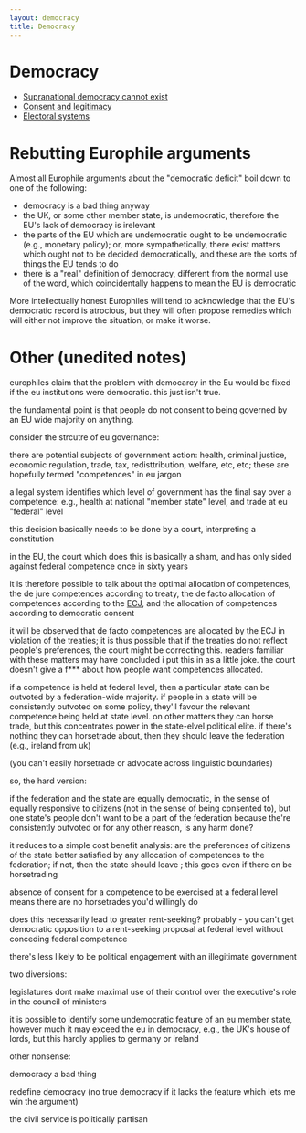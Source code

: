 ```yaml
---
layout: democracy
title: Democracy
---
```


Democracy
=========

* [Supranational democracy cannot exist](suprademocracy.html)
* [Consent and legitimacy](consent-and-legitimacy.html)
* [Electoral systems](ep-electoral-system.html)


Rebutting Europhile arguments
=============================

Almost all Europhile arguments about the "democratic deficit" boil down to
one of the following:

* democracy is a bad thing anyway
* the UK, or some other member state, is undemocratic, 
  therefore the EU's lack of democracy is irelevant
* the parts of the EU which are undemocratic ought to be undemocratic (e.g.,
  monetary policy); or, more sympathetically, there exist matters which ought
  not to be decided democratically, and these are the sorts of things the EU
  tends to do
* there is a "real" definition of democracy, different from the normal use
  of the word, which coincidentally happens to mean the EU is democratic

More intellectually honest Europhiles will tend to acknowledge that the EU's
democratic record is atrocious, but they will often propose remedies which
will either not improve the situation, or make it worse.


Other (unedited notes)
======================

europhiles claim that the problem with democarcy in the Eu would be
fixed if the eu institutions were democratic. this just isn't true.

the fundamental point is that people do not consent to being governed by
an EU wide majority on anything.

consider the strcutre of eu governance:

  there are potential subjects of government action: health, criminal
  justice, economic regulation, trade, tax, redisttribution, welfare,
  etc, etc; these are hopefully termed "competences" in eu jargon
  
  a legal system identifies which level of government has the final
  say over a competence: e.g., health at national "member state"
  level, and trade at eu "federal" level

  this decision basically needs to be done by a court, interpreting a
  constitution

  in the EU, the court which does this is basically a sham, and has
  only sided against federal competence once in sixty years

  it is therefore possible to talk about the optimal allocation of
  competences, the de jure competences according to treaty, the de
  facto allocation of competences according to the
  [ECJ](glossary.html), and the allocation of competences according to
  democratic consent

  it will be observed that de facto competences are allocated by the
  ECJ in violation of the treaties; it is thus possible that if the
  treaties do not reflect people's preferences, the court might be
  correcting this. readers familiar with these matters may have
  concluded i put this in as a little joke. the court doesn't give a
  f*** about how people want competences allocated.


if a competence is held at federal level, then a particular state can
be outvoted by a federation-wide majority. if people in a state will
be consistently outvoted on some policy, they'll favour the relevant
competence being held at state level. on other matters they can horse
trade, but this concentrates power in the state-elvel political
elite. if there's nothing they can horsetrade about, then they should
leave the federation (e.g., ireland from uk)

(you can't easily horsetrade or advocate across linguistic boundaries)

so, the hard version:

  if the federation and the state are equally democratic, in the sense of
  equally responsive to citizens (not in the sense of being consented to),
  but one state's people don't want to be a part of the federation because
  the're consistently outvoted or for any other reason, is any harm done?

  it reduces to a simple cost benefit analysis: are the preferences of
  citizens of the state better satisfied by any allocation of competences
  to the federation; if not, then the state should leave ;  this goes
  even if there cn be horsetrading

  absence of consent for a competence to be exercised at a federal level
  means there are no horsetrades you'd willingly do

  does this necessarily lead to greater rent-seeking? probably - you can't
  get democratic opposition to a rent-seeking proposal at federal level
  without conceding federal competence

  there's less likely to be political engagement with an illegitimate
  government


two diversions:

  legislatures dont make maximal use of their control over the executive's
  role in the council of ministers

  it is possible to identify some undemocratic feature of an eu member
  state, however much it may exceed the eu in democracy, e.g., the UK's
  house of lords, but this hardly applies to germany or ireland

other nonsense:

  democracy a bad thing

  redefine democracy (no true democracy if it lacks the feature which lets
  me win the argument)

the civil service is politically partisan
